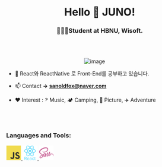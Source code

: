 <h1 align="center">Hello 👋 JUNO!</h1>
<h3 align="center">🧑🏻‍🎓Student at HBNU, Wisoft.</h3>

<br>

<br>

<p><img width="572" alt="image" src="https://github.com/JUNOSHON/TIL/assets/67476544/e6f39d9a-d43d-439a-b30e-7a00e35edbdf" style="margin-left:210px;"/></p>

- 🌱 React와 ReactNative 로 Front-End를 공부하고 있습니다.

- 📫 Contact <b>-></b> **sanoldfox@naver.com**
- ❤️&nbsp;Interest : 𝄢&nbsp;Music, 🏕️&nbsp;Camping, 📸&nbsp;Picture, ✈️&nbsp;Adventure

<br>

<br>

<h3 align="left">Languages and Tools:</h3>
 <a href="https://developer.mozilla.org/en-US/docs/Web/JavaScript" target="_blank"
    rel="noreferrer"> <img
      src="https://raw.githubusercontent.com/devicons/devicon/master/icons/javascript/javascript-original.svg"
      alt="javascript" width="40" height="40" /> </a> 
      <a href="https://reactjs.org/" target="_blank" rel="noreferrer"> <img
      src="https://raw.githubusercontent.com/devicons/devicon/master/icons/react/react-original-wordmark.svg"
      alt="react" width="40" height="40" /> </a> <a href="https://sass-lang.com" target="_blank" rel="noreferrer"> <img
      src="https://raw.githubusercontent.com/devicons/devicon/master/icons/sass/sass-original.svg" alt="sass" width="40"
      height="40" /> </a> </p>

<br>

<br>
